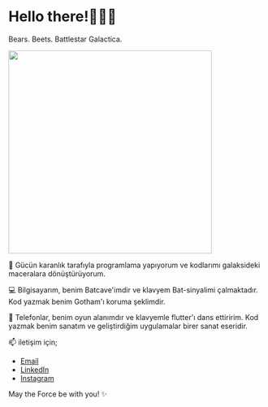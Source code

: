 # Hello there!🔫👋🏻

Bears. Beets. Battlestar Galactica.


<p align="left">
  <img src="[![image](https://github.com/elifhusnaturkay/elifhusnaturkay/assets/126392200/5ee7f570-3c49-4988-8896-eb53e9b883aa)](https://www.google.com/url?sa=i&url=https%3A%2F%2Fgetyarn.io%2Fyarn-clip%2F91e5cd54-a742-4ab1-8679-8cbaf842f603&psig=AOvVaw2QCdq24VEXe7WoemMWEAjN&ust=1684432556455000&source=images&cd=vfe&ved=0CBEQjRxqFwoTCPi0g7T2_P4CFQAAAAAdAAAAABAf)" width="400" />
</p>


🌌 Gücün karanlık tarafıyla programlama yapıyorum ve kodlarımı galaksideki maceralara dönüştürüyorum.

💻 Bilgisayarım, benim Batcave'imdir ve klavyem Bat-sinyalimi çalmaktadır. Kod yazmak benim Gotham'ı koruma şeklimdir.

📱 Telefonlar, benim oyun alanımdır ve klavyemle flutter'ı dans ettiririm. Kod yazmak benim sanatım ve geliştirdiğim uygulamalar birer sanat eseridir.


📫 iletişim için;

- [Email](elifhusnaturkay@hotmail.com)
- [LinkedIn](https://www.linkedin.com/in/elifhusnaturkay/)
- [Instagram](https://www.instagram.com/experienctr/)

May the Force be with you! ✨
